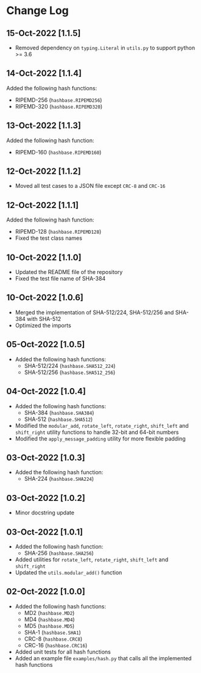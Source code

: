 # Change Log

## 15-Oct-2022 [1.1.5]
- Removed dependency on `typing.Literal` in `utils.py` to support python >= 3.6

## 14-Oct-2022 [1.1.4]
Added the following hash functions:
  - RIPEMD-256 (`hashbase.RIPEMD256`)
  - RIPEMD-320 (`hashbase.RIPEMD320`)

## 13-Oct-2022 [1.1.3]
Added the following hash function:
  - RIPEMD-160 (`hashbase.RIPEMD160`)

## 12-Oct-2022 [1.1.2]
- Moved all test cases to a JSON file except `CRC-8` and `CRC-16`

## 12-Oct-2022 [1.1.1]
Added the following hash function:
  - RIPEMD-128 (`hashbase.RIPEMD128`)
- Fixed the test class names

## 10-Oct-2022 [1.1.0]
- Updated the README file of the repository
- Fixed the test file name of SHA-384

## 10-Oct-2022 [1.0.6]
- Merged the implementation of SHA-512/224, SHA-512/256 and SHA-384 with SHA-512
- Optimized the imports

## 05-Oct-2022 [1.0.5]
- Added the following hash functions:
  - SHA-512/224 (`hashbase.SHA512_224`)
  - SHA-512/256 (`hashbase.SHA512_256`)

## 04-Oct-2022 [1.0.4]
- Added the following hash functions:
  - SHA-384 (`hashbase.SHA384`)
  - SHA-512 (`hashbase.SHA512`)
- Modified the `modular_add`, `rotate_left`, `rotate_right`, `shift_left` and `shift_right` utility functions to handle 32-bit and 64-bit numbers
- Modified the `apply_message_padding` utility for more flexible padding

## 03-Oct-2022 [1.0.3]
- Added the following hash function:
  - SHA-224 (`hashbase.SHA224`)

## 03-Oct-2022 [1.0.2]
- Minor docstring update

## 03-Oct-2022 [1.0.1]
- Added the following hash function:
  - SHA-256 (`hashbase.SHA256`)
- Added utilities for `rotate_left`, `rotate_right`, `shift_left` and `shift_right`
- Updated the `utils.modular_add()` function

## 02-Oct-2022 [1.0.0]
- Added the following hash functions:
  - MD2 (`hashbase.MD2`)
  - MD4 (`hashbase.MD4`)
  - MD5 (`hashbase.MD5`)
  - SHA-1 (`hashbase.SHA1`)
  - CRC-8 (`hashbase.CRC8`)
  - CRC-16 (`hashbase.CRC16`)
- Added unit tests for all hash functions
- Added an example file `examples/hash.py` that calls all the implemented hash functions
